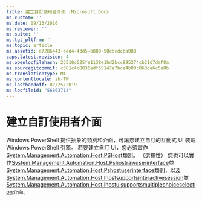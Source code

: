 ```yaml
---
title: 建立自訂使用者介面 |Microsoft Docs
ms.custom: ''
ms.date: 09/13/2016
ms.reviewer: ''
ms.suite: ''
ms.tgt_pltfrm: ''
ms.topic: article
ms.assetid: d7286443-eed4-43d5-b809-50cdcdcba088
caps.latest.revision: 4
ms.openlocfilehash: 23518c625fe1138e1bd2bcc895274cb21d7daf8a
ms.sourcegitcommit: c581c4c8036edf55147e7bce4b00c860da6c5a8b
ms.translationtype: MT
ms.contentlocale: zh-TW
ms.lasthandoff: 02/25/2019
ms.locfileid: "56863714"
---
```

# <a name="creating-a-custom-user-interface"></a>建立自訂使用者介面

Windows PowerShell 提供抽象的類別和介面，可讓您建立自訂的互動式 UI 裝載 Windows PowerShell 引擎。 若要建立自訂 UI，您必須實作[System.Management.Automation.Host.PSHost](/dotnet/api/System.Management.Automation.Host.PSHost)類別。 （選擇性） 您也可以實作[System.Management.Automation.Host.Pshostrawuserinterface](/dotnet/api/System.Management.Automation.Host.PSHostRawUserInterface)並[System.Management.Automation.Host.Pshostuserinterface](/dotnet/api/System.Management.Automation.Host.PSHostUserInterface)類別，以及[System.Management.Automation.Host.Ihostsupportsinteractivesession](/dotnet/api/System.Management.Automation.Host.IHostSupportsInteractiveSession)並[System.Management.Automation.Host.Ihostuisupportsmultiplechoiceselection](/dotnet/api/System.Management.Automation.Host.IHostUISupportsMultipleChoiceSelection)介面。
